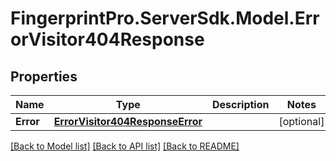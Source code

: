 # FingerprintPro.ServerSdk.Model.ErrorVisitor404Response
## Properties

Name | Type | Description | Notes
------------ | ------------- | ------------- | -------------
**Error** | [**ErrorVisitor404ResponseError**](ErrorVisitor404ResponseError.md) |  | [optional] 

[[Back to Model list]](../README.md#documentation-for-models) [[Back to API list]](../README.md#documentation-for-api-endpoints) [[Back to README]](../README.md)

